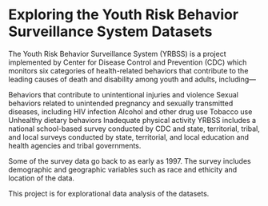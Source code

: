 # Exploring the Youth Risk Behavior Surveillance System Datasets

The Youth Risk Behavior Surveillance System (YRBSS) is a project implemented by Center for Disease Control and Prevention (CDC) which monitors six categories of health-related behaviors that contribute to the leading causes of death and disability among youth and adults, including—

Behaviors that contribute to unintentional injuries and violence
Sexual behaviors related to unintended pregnancy and sexually transmitted diseases, including HIV infection
Alcohol and other drug use
Tobacco use
Unhealthy dietary behaviors
Inadequate physical activity
YRBSS includes a national school-based survey conducted by CDC and state, territorial, tribal, and local surveys conducted by state, territorial, and local education and health agencies and tribal governments.

Some of the survey data go back to as early as 1997. The survey includes demographic and geographic variables such as race and ethicity and location of the data.

This project is for explorational data analysis of the datasets. 
